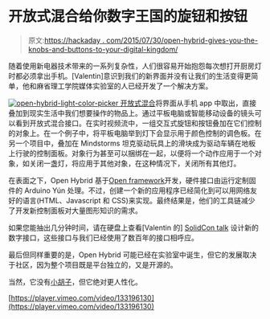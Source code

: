 # 开放式混合给你数字王国的旋钮和按钮

> 原文:[https://hackaday . com/2015/07/30/open-hybrid-gives-you-the-knobs-and-buttons-to-your-digital-kingdom/](https://hackaday.com/2015/07/30/open-hybrid-gives-you-the-knobs-and-buttons-to-your-digital-kingdom/)

随着使用新电器技术带来的一系列复杂性，人们很容易开始抱怨每次想打开厨房灯时都必须拿出手机。[Valentin]意识到我们的新界面并没有让我们的生活变得更简单，他和麻省理工学院媒体实验室的人已经开发了一个解决方案。

[![open-hybrid-light-color-picker](../Images/a59af84e82a7454bc23aade182da8705.png) ](https://hackaday.com/wp-content/uploads/2015/07/open-hybrid-light-color-picker.jpg) [开放式混合](http://openhybrid.org/)将界面从手机 app 中取出，直接叠加到现实生活中我们想要操作的物品上。通过平板电脑或智能移动设备的镜头可以看到开放式混合接口。在实时视频流中，一组交互式旋钮和按钮叠加在它们控制的对象上。在一个例子中，将平板电脑举到灯下会显示用于颜色控制的调色板。在另一个项目中，叠加在 Mindstorms 坦克驱动玩具上的滑块成为驱动车辆在地板上行驶的控制面板。对象行为甚至可以捆绑在一起，以便将一个动作应用于一个对象，如关闭一盏灯，将应用于其他对象，在这种情况下，关闭所有其他灯。

在表面之下，Open Hybrid 基于[Open framework](http://www.openframeworks.cc/)开发，硬件接口由运行定制固件的 Arduino Yún 处理。不过，创建一个新的应用程序已经简化到可以用网络友好的语言(HTML、Javascript 和 CSS)来实现。最终结果是，他们的工具链减少了开发新控制面板对大量图形知识的需求。

如果您能抽出几分钟时间，请在硬盘上查看[Valentin 的] [SolidCon talk](https://vimeo.com/134679257) 设计新的数字接口，这些接口与我们已经使用了数百年的接口相呼应。

最后但同样重要的是，Open Hybrid 可能已经在实验室中诞生，但它的发展取决于社区，因为整个项目既是平台独立的，又是开源的。

当然，它没有[小胡子](http://hackaday.com/2015/03/25/mustache-mayhem/)，但它绝对更人性化。

[https://player.vimeo.com/video/133196130](https://player.vimeo.com/video/133196130)